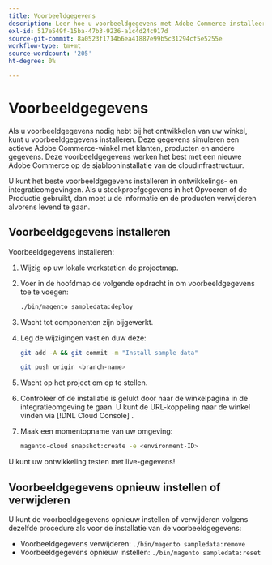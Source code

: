 ```yaml
---
title: Voorbeeldgegevens
description: Leer hoe u voorbeeldgegevens met Adobe Commerce installeert op cloudinfrastructuur.
exl-id: 517e549f-15ba-47b3-9236-a1c4d24c917d
source-git-commit: 8a0523f1714b6ea41887e99b5c31294cf5e5255e
workflow-type: tm+mt
source-wordcount: '205'
ht-degree: 0%

---
```


# Voorbeeldgegevens

Als u voorbeeldgegevens nodig hebt bij het ontwikkelen van uw winkel, kunt u voorbeeldgegevens installeren. Deze gegevens simuleren een actieve Adobe Commerce-winkel met klanten, producten en andere gegevens. Deze voorbeeldgegevens werken het best met een nieuwe Adobe Commerce op de sjablooninstallatie van de cloudinfrastructuur.

U kunt het beste voorbeeldgegevens installeren in ontwikkelings- en integratieomgevingen. Als u steekproefgegevens in het Opvoeren of de Productie gebruikt, dan moet u [ ](#reset-or-uninstall-sample-data) de informatie en de producten verwijderen alvorens levend te gaan.

## Voorbeeldgegevens installeren

Voorbeeldgegevens installeren:

1. Wijzig op uw lokale werkstation de projectmap.

1. Voer in de hoofdmap de volgende opdracht in om voorbeeldgegevens toe te voegen:

   ```bash
   ./bin/magento sampledata:deploy
   ```

1. Wacht tot componenten zijn bijgewerkt.

1. Leg de wijzigingen vast en duw deze:

   ```bash
   git add -A && git commit -m "Install sample data"
   ```

   ```bash
   git push origin <branch-name>
   ```

1. Wacht op het project om op te stellen.

1. Controleer of de installatie is gelukt door naar de winkelpagina in de integratieomgeving te gaan. U kunt de URL-koppeling naar de winkel vinden via [!DNL Cloud Console] .

1. Maak een momentopname van uw omgeving:

   ```bash
   magento-cloud snapshot:create -e <environment-ID>
   ```

U kunt uw ontwikkeling testen met live-gegevens!

## Voorbeeldgegevens opnieuw instellen of verwijderen

U kunt de voorbeeldgegevens opnieuw instellen of verwijderen volgens dezelfde procedure als voor de installatie van de voorbeeldgegevens:

- Voorbeeldgegevens verwijderen: `./bin/magento sampledata:remove`
- Voorbeeldgegevens opnieuw instellen: `./bin/magento sampledata:reset`
